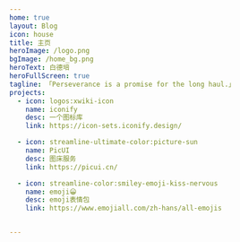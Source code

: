 ```yaml
---
home: true
layout: Blog
icon: house
title: 主页
heroImage: /logo.png
bgImage: /home_bg.png
heroText: 白德培
heroFullScreen: true
tagline: 「Perseverance is a promise for the long haul.」
projects:
  - icon: logos:xwiki-icon
    name: iconify
    desc: 一个图标库
    link: https://icon-sets.iconify.design/

  - icon: streamline-ultimate-color:picture-sun
    name: PicUI
    desc: 图床服务
    link: https://picui.cn/

  - icon: streamline-color:smiley-emoji-kiss-nervous
    name: emoji😀
    desc: emoji表情包
    link: https://www.emojiall.com/zh-hans/all-emojis


---
```


